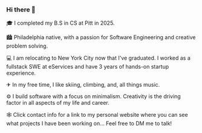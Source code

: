 ### Hi there 👋
<!--
**russellkirkpatrick/russellkirkpatrick** is a ✨ _special_ ✨ repository because its `README.md` (this file) appears on your GitHub profile.

Here are some ideas to get you started:

- 🔭 I’m currently working on ...
- 🌱 I’m currently learning ...
- 👯 I’m looking to collaborate on ...
- 🤔 I’m looking for help with ...
- 💬 Ask me about ...
- 📫 How to reach me: ...
- 😄 Pronouns: ...
- ⚡ Fun fact: ...


-->
🎓 I completed my B.S in CS at Pitt in 2025.

🏙 Philadelphia native, with a passion for Software Engineering and creative problem solving.
 
💻 I am relocating to New York City now that I've graduated. I worked as a fullstack SWE at eServices and have 3 years of hands-on startup experience.

✈ In my free time, I like skiing, climbing, and, all things music. 

⚙️ I build software with a focus on minimalism. Creativity is the driving factor in all aspects of my life and career.

🕸 Click contact info for a link to my personal website where you can see what projects I have been working on... Feel free to DM me to talk!
